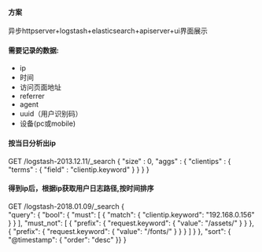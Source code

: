 #### 方案
异步httpserver+logstash+elasticsearch+apiserver+ui界面展示

#### 需要记录的数据:
- ip 
- 时间 
- 访问页面地址 
- referrer
- agent
- uuid（用户识别码）
- 设备(pc或mobile)

#### 按当日分析出ip
GET /logstash-2013.12.11/_search
{
    "size" : 0,
    "aggs" : { 
        "clientips" : { 
            "terms" : { 
              "field" : "clientip.keyword"
            }
        }
    }
}

#### 得到ip后，根据ip获取用户日志路径,按时间排序
GET /logstash-2018.01.09/_search
{   
    "query": {
        "bool": {
          "must": [
            {
              "match": 
                {
                "clientip.keyword": "192.168.0.156"
                }
            }
          ],
          "must_not": [
            {
              "prefix": {
                "request.keyword": {
                  "value": "/assets/"
                }
              }
            },
            {
              "prefix": {
                "request.keyword": {
                  "value": "/fonts/"
                }
              }
            }
          ]
        }
    },
    "sort": { "@timestamp": { "order": "desc" }}
}
